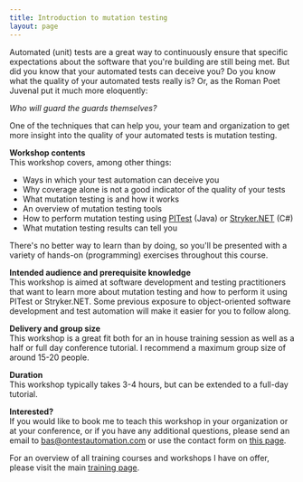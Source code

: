 ```yaml
---
title: Introduction to mutation testing
layout: page
---
```

Automated (unit) tests are a great way to continuously ensure that specific expectations about the software that you're building are still being met. But did you know that your automated tests can deceive you? Do you know what the quality of your automated tests really is? Or, as the Roman Poet Juvenal put it much more eloquently:

_Who will guard the guards themselves?_ 

One of the techniques that can help you, your team and organization to get more insight into the quality of your automated tests is mutation testing.

**Workshop contents**  
This workshop covers, among other things:

  * Ways in which your test automation can deceive you
  * Why coverage alone is not a good indicator of the quality of your tests
  * What mutation testing is and how it works
  * An overview of mutation testing tools
  * How to perform mutation testing using <a rel="noreferrer noopener" aria-label="PITest (opens in a new tab)" href="https://pitest.org/" target="_blank">PITest</a> (Java) or <a rel="noreferrer noopener" aria-label="Stryker.NET (opens in a new tab)" href="https://github.com/stryker-mutator/stryker-net" target="_blank">Stryker.NET</a> (C#)
  * What mutation testing results can tell you

There's no better way to learn than by doing, so you'll be presented with a variety of hands-on (programming) exercises throughout this course.

**Intended audience and prerequisite knowledge**  
This workshop is aimed at software development and testing practitioners that want to learn more about mutation testing and how to perform it using PITest or Stryker.NET. Some previous exposure to object-oriented software development and test automation will make it easier for you to follow along.

**Delivery and group size**  
This workshop is a great fit both for an in house training session as well as a half or full day conference tutorial. I recommend a maximum group size of around 15-20 people.

**Duration**  
This workshop typically takes 3-4 hours, but can be extended to a full-day tutorial.

**Interested?**  
If you would like to book me to teach this workshop in your organization or at your conference, or if you have any additional questions, please send an email to bas@ontestautomation.com or use the contact form on [this page](/contact/).

For an overview of all training courses and workshops I have on offer, please visit the main [training page](/training/).